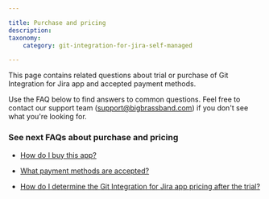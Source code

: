 ```yaml
---

title: Purchase and pricing
description:
taxonomy:
    category: git-integration-for-jira-self-managed

---
```


This page contains related questions about trial or purchase of Git Integration for Jira app and accepted payment methods.

Use the FAQ below to find answers to common questions. Feel free to contact our support team ([support@bigbrassband.com](mailto:support@bigbrassband.com?subject=About%20purchasing%20Git%20Plugin)) if you don't see what you're looking for.

### See next FAQs about purchase and pricing

*   [How do I buy this app?](/git-integration-for-jira-self-managed/how-do-i-buy-this-app-gij-self-managed)

*   [What payment methods are accepted?](/git-integration-for-jira-self-managed/what-payment-methods-are-accepted-gij-self-managed)

*   [How do I determine the Git Integration for Jira app pricing after the trial?](/git-integration-for-jira-self-managed/how-do-i-determine-the-git-integration-for-jira-app-pricing-after-the-trial-gij-self-managed)



